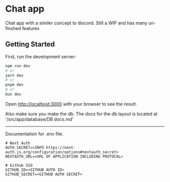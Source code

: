 # Chat app

Chat app with a similer concept to discord. Still a WIP and has many un-finshed features

## Getting Started

First, run the development server:

```bash
npm run dev
# or
yarn dev
# or
pnpm dev
# or
bun dev
```

Open [http://localhost:3000](http://localhost:3000) with your browser to see the result.

Also make sure you make the db. The docs for the db layout is located at '/src/app/database/DB docs.md'

___

Documentation for .env file.

```env
# Next Auth
AUTH_SECRET=<INFO https://next-auth.js.org/configuration/options#nextauth_secret>
NEXTAUTH_URL=<URL OF APPLICATION INCLUDING PROTOCAL>

# Github SSO
GITHUB_ID=<GITHUB AUTH ID>
GITHUB_SECRET=<GITHUB AUTH SECRET>
```